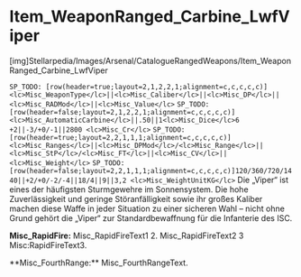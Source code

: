 # Item_WeaponRanged_Carbine_LwfViper

[img]Stellarpedia/Images/Arsenal/CatalogueRangedWeapons/Item_WeaponRanged_Carbine_LwfViper

`SP_TODO: [row(header=true;layout=2,1,2,2,1;alignment=c,c,c,c,c)]<lc>Misc_WeaponType</lc>||<lc>Misc_Caliber</lc>||<lc>Misc_DP</lc>||<lc>Misc_RADMod</lc>||<lc>Misc_Value</lc>`
`SP_TODO: [row(header=false;layout=2,1,2,2,1;alignment=c,c,c,c,c)]<lc>Misc_AutomaticCarbine</lc>||.50||1<lc>Misc_Dice</lc>6 +2||-3/+0/-1||2800 <lc>Misc_Cr</lc>`
`SP_TODO: [row(header=true;layout=2,2,1,1,1;alignment=c,c,c,c,c)]<lc>Misc_Ranges</lc>||<lc>Misc_DPMod</lc>/<lc>Misc_Range</lc>||<lc>Misc_StP</lc>/<lc>Misc_FT</lc>||<lc>Misc_CV</lc>||<lc>Misc_Weight</lc>`
`SP_TODO: [row(header=false;layout=2,2,1,1,1;alignment=c,c,c,c,c)]120/360/720/1440||+2/+0/-2/-4||18/4||9||3,2 <lc>Misc_WeightUnitKG</lc>`
Die „Viper“ ist eines der häufigsten Sturmgewehre im Sonnensystem. Die hohe Zuverlässigkeit und geringe Störanfälligkeit sowie ihr großes Kaliber machen diese Waffe in jeder Situation zu einer sicheren Wahl – nicht ohne Grund gehört die „Viper“ zur Standardbewaffnung für die Infanterie des ISC.

**<lc>Misc_RapidFire</lc>:** <lc>Misc_RapidFireText1</lc> 2. <lc>Misc_RapidFireText2</lc> 3 <lc>Misc:RapidFireText3</lc>.

\*\*<lc>Misc_FourthRange</lc>:\*\* <lc>Misc_FourthRangeText</lc>.
